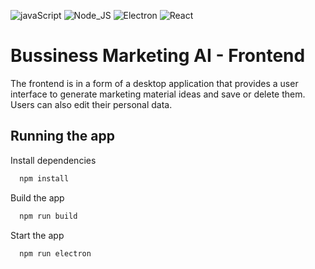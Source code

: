 ![javaScript](https://img.shields.io/badge/JavaScript-black?logo=javascript&logoColor=yelow)
![Node_JS](https://img.shields.io/badge/Node_JS-black?logo=npm) 
![Electron](https://img.shields.io/badge/Electron-blue?logo=electron&logoColor=white)
![React](https://img.shields.io/badge/React-black?logo=react)


# Bussiness Marketing AI - Frontend
The frontend is in a form of a desktop application that provides a user interface to generate marketing material ideas and save or delete them. Users can also edit their personal data.

## Running the app  

Install dependencies

```bash
  npm install
```

Build the app

```bash
  npm run build
```

Start the app

```bash
  npm run electron
```
